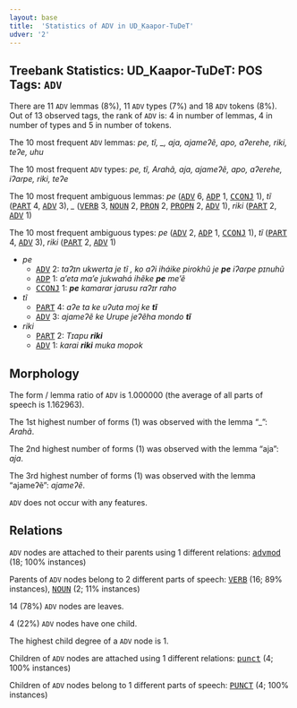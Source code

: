 ```yaml
---
layout: base
title:  'Statistics of ADV in UD_Kaapor-TuDeT'
udver: '2'
---
```


## Treebank Statistics: UD_Kaapor-TuDeT: POS Tags: `ADV`

There are 11 `ADV` lemmas (8%), 11 `ADV` types (7%) and 18 `ADV` tokens (8%).
Out of 13 observed tags, the rank of `ADV` is: 4 in number of lemmas, 4 in number of types and 5 in number of tokens.

The 10 most frequent `ADV` lemmas: <em>pe, tĩ, _, aja, ajameʔẽ, apo, aʔerehe, riki, teʔe, uhu</em>

The 10 most frequent `ADV` types:  <em>pe, tĩ, Arahã, aja, ajameʔẽ, apo, aʔerehe, iʔaɾpe, riki, teʔe</em>

The 10 most frequent ambiguous lemmas: <em>pe</em> (<tt><a href="urb_tudet-pos-ADV.html">ADV</a></tt> 6, <tt><a href="urb_tudet-pos-ADP.html">ADP</a></tt> 1, <tt><a href="urb_tudet-pos-CCONJ.html">CCONJ</a></tt> 1), <em>tĩ</em> (<tt><a href="urb_tudet-pos-PART.html">PART</a></tt> 4, <tt><a href="urb_tudet-pos-ADV.html">ADV</a></tt> 3), <em>_</em> (<tt><a href="urb_tudet-pos-VERB.html">VERB</a></tt> 3, <tt><a href="urb_tudet-pos-NOUN.html">NOUN</a></tt> 2, <tt><a href="urb_tudet-pos-PRON.html">PRON</a></tt> 2, <tt><a href="urb_tudet-pos-PROPN.html">PROPN</a></tt> 2, <tt><a href="urb_tudet-pos-ADV.html">ADV</a></tt> 1), <em>riki</em> (<tt><a href="urb_tudet-pos-PART.html">PART</a></tt> 2, <tt><a href="urb_tudet-pos-ADV.html">ADV</a></tt> 1)

The 10 most frequent ambiguous types:  <em>pe</em> (<tt><a href="urb_tudet-pos-ADV.html">ADV</a></tt> 2, <tt><a href="urb_tudet-pos-ADP.html">ADP</a></tt> 1, <tt><a href="urb_tudet-pos-CCONJ.html">CCONJ</a></tt> 1), <em>tĩ</em> (<tt><a href="urb_tudet-pos-PART.html">PART</a></tt> 4, <tt><a href="urb_tudet-pos-ADV.html">ADV</a></tt> 3), <em>riki</em> (<tt><a href="urb_tudet-pos-PART.html">PART</a></tt> 2, <tt><a href="urb_tudet-pos-ADV.html">ADV</a></tt> 1)


* <em>pe</em>
  * <tt><a href="urb_tudet-pos-ADV.html">ADV</a></tt> 2: <em>taʔɪn ukwerta je tĩ , ko aʔi iháike piɾokhũ je <b>pe</b> iʔaɾpe pɪnuhũ</em>
  * <tt><a href="urb_tudet-pos-ADP.html">ADP</a></tt> 1: <em>a’eta ma’e jukwahá ihẽke <b>pe</b> me’ẽ</em>
  * <tt><a href="urb_tudet-pos-CCONJ.html">CCONJ</a></tt> 1: <em><b>pe</b> kamarar jarusu raʔɪr raho</em>
* <em>tĩ</em>
  * <tt><a href="urb_tudet-pos-PART.html">PART</a></tt> 4: <em>aʔe ta ke uʔuta moj ke <b>tĩ</b></em>
  * <tt><a href="urb_tudet-pos-ADV.html">ADV</a></tt> 3: <em>ajameʔẽ ke Urupe jeʔẽha mondo <b>tĩ</b></em>
* <em>riki</em>
  * <tt><a href="urb_tudet-pos-PART.html">PART</a></tt> 2: <em>Tɪapu <b>riki</b></em>
  * <tt><a href="urb_tudet-pos-ADV.html">ADV</a></tt> 1: <em>karai <b>riki</b> muka mopok</em>

## Morphology

The form / lemma ratio of `ADV` is 1.000000 (the average of all parts of speech is 1.162963).

The 1st highest number of forms (1) was observed with the lemma “_”: <em>Arahã</em>.

The 2nd highest number of forms (1) was observed with the lemma “aja”: <em>aja</em>.

The 3rd highest number of forms (1) was observed with the lemma “ajameʔẽ”: <em>ajameʔẽ</em>.

`ADV` does not occur with any features.


## Relations

`ADV` nodes are attached to their parents using 1 different relations: <tt><a href="urb_tudet-dep-advmod.html">advmod</a></tt> (18; 100% instances)

Parents of `ADV` nodes belong to 2 different parts of speech: <tt><a href="urb_tudet-pos-VERB.html">VERB</a></tt> (16; 89% instances), <tt><a href="urb_tudet-pos-NOUN.html">NOUN</a></tt> (2; 11% instances)

14 (78%) `ADV` nodes are leaves.

4 (22%) `ADV` nodes have one child.

The highest child degree of a `ADV` node is 1.

Children of `ADV` nodes are attached using 1 different relations: <tt><a href="urb_tudet-dep-punct.html">punct</a></tt> (4; 100% instances)

Children of `ADV` nodes belong to 1 different parts of speech: <tt><a href="urb_tudet-pos-PUNCT.html">PUNCT</a></tt> (4; 100% instances)

